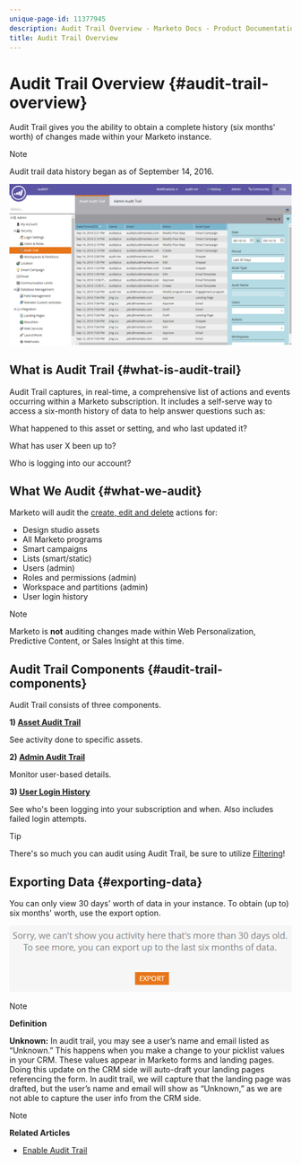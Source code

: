 ```yaml
---
unique-page-id: 11377945
description: Audit Trail Overview - Marketo Docs - Product Documentation
title: Audit Trail Overview
---
```


# Audit Trail Overview {#audit-trail-overview}

Audit Trail gives you the ability to obtain a complete history (six months' worth) of changes made within your Marketo instance.

>[!NOTE]
>
>Audit trail data history began as of September 14, 2016.

![](assets/one.png)

## What is Audit Trail {#what-is-audit-trail}

Audit Trail captures, in real-time, a comprehensive list of actions and events occurring within a Marketo subscription. It includes a self-serve way to access a six-month history of data to help answer questions such as:

What happened to this asset or setting, and who last updated it?

What has user X been up to?

Who is logging into our account?

## What We Audit {#what-we-audit}

Marketo will audit the [create, edit and delete](http://docs.marketo.com/display/DOCS/Change+Details+in+Audit+Trail) actions for:

* Design studio assets
* All Marketo programs
* Smart campaigns
* Lists (smart/static)
* Users (admin)
* Roles and permissions (admin)
* Workspace and partitions (admin)
* User login history

>[!NOTE]
>
>Marketo is **not** auditing changes made within Web Personalization, Predictive Content, or Sales Insight at this time.

## Audit Trail Components {#audit-trail-components}

Audit Trail consists of three components.

**1) [Asset Audit Trail](http://docs.marketo.com/display/DOCS/Change+Details+in+Audit+Trail#ChangeDetailsinAuditTrail-AssetAuditTrail)**

See activity done to specific assets.

**2) [Admin Audit Trail](http://docs.marketo.com/display/DOCS/Change+Details+in+Audit+Trail#ChangeDetailsinAuditTrail-AdminAuditTrail)**

Monitor user-based details.

**3) [User Login History](http://docs.marketo.com/display/DOCS/User+Login+History)**

See who's been logging into your subscription and when. Also includes failed login attempts.

>[!TIP]
>
>There's so much you can audit using Audit Trail, be sure to utilize [Filtering](http://docs.marketo.com/display/DOCS/Filtering+in+Audit+Trail)!

## Exporting Data {#exporting-data}

You can only view 30 days' worth of data in your instance. To obtain (up to) six months' worth, use the export option.

![](assets/two.png)

>[!NOTE]
>
>**Definition**
>
>**Unknown:** In audit trail, you may see a user’s name and email listed as “Unknown.” This happens when you make a change to your picklist values in your CRM. These values appear in Marketo forms and landing pages. Doing this update on the CRM side will auto-draft your landing pages referencing the form. In audit trail, we will capture that the landing page was drafted, but the user’s name and email will show as “Unknown,” as we are not able to capture the user info from the CRM side.

>[!NOTE]
>
>**Related Articles**
>
>* [Enable Audit Trail](enable-audit-trail.md)
>


